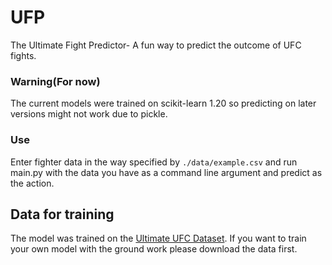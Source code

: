 # UFP
The Ultimate Fight Predictor- A fun way to predict the outcome of UFC fights.

### Warning(For now)
The current models were trained on scikit-learn 1.20 so predicting on later versions might not work due to pickle.

### Use 
Enter fighter data in the way specified by <code>./data/example.csv</code> and run main.py with the data you have as a command line argument and predict as the action. 

## Data for training
The model was trained on the [Ultimate UFC Dataset](https://www.kaggle.com/datasets/mdabbert/ultimate-ufc-dataset?select=ufc-master.csv). If you want to train your own model with the ground work please download the data first.
